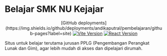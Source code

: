 # Belajar SMK NU Kejajar

<p align="center">
[GitHub deployments](https://img.shields.io/github/deployments/andikaputral/pembelajaran/github-pages?label=site)
<a href="https://vite.dev/"><img alt="Vite Version" src="https://img.shields.io/npm/v/vite?logo=vite&label=Vite"></a>
<a href="https://react.dev/"><img alt="React Version" src="https://img.shields.io/npm/v/react?logo=react&label=React"></a>
</p>
Situs untuk belajar terutama jurusan PPLG (Pengembangan Perangkat Lunak dan Gim), agar lebih mudah di akses dan dipelajari dirumah.
